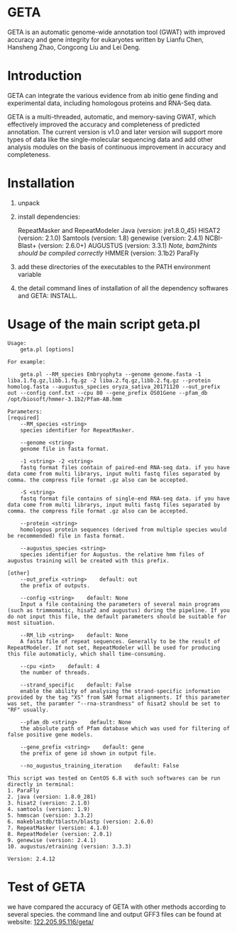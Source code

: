 GETA
============
GETA is an automatic genome-wide annotation tool (GWAT) with improved accuracy and gene integrity for eukaryotes written by Lianfu Chen, Hansheng Zhao, Congcong Liu and Lei Deng.

Introduction
============
GETA can integrate the various evidence from ab initio gene finding and experimental data, including homologous proteins and RNA-Seq data.

GETA is a multi-threaded, automatic, and memory-saving GWAT, which effectively improved the accuracy and completeness of predicted annotation. The current version is v1.0 and later version will support more types of data like the single-molecular sequencing data and add other analysis modules on the basis of continuous improvement in accuracy and completeness.

Installation
============
1. unpack

2. install dependencies:

    RepeatMasker and RepeatModeler
    Java (version: jre1.8.0_45)
    HISAT2 (version: 2.1.0)
    Samtools (version: 1.8)
    genewise (version: 2.4.1)
    NCBI-Blast+ (version: 2.6.0+)
    AUGUSTUS (version: 3.3.1) *Note, bam2hints should be compiled correctly*
    HMMER (version: 3.1b2)
    ParaFly

3. add these directories of the executables to the PATH environment variable

4. the detail command lines of installation of all the dependency softwares and GETA: INSTALL.

Usage of the main script geta.pl
=================
    Usage:
        geta.pl [options]

    For example:

        geta.pl --RM_species Embryophyta --genome genome.fasta -1 liba.1.fq.gz,libb.1.fq.gz -2 liba.2.fq.gz,libb.2.fq.gz --protein homolog.fasta --augustus_species oryza_sativa_20171120 --out_prefix out --config conf.txt --cpu 80 --gene_prefix OS01Gene --pfam_db /opt/biosoft/hmmer-3.1b2/Pfam-AB.hmm

    Parameters:
    [required]
        --RM_species <string>
        species identifier for RepeatMasker.

        --genome <string>
        genome file in fasta format.

        -1 <string> -2 <string>
        fastq format files contain of paired-end RNA-seq data. if you have data come from multi librarys, input multi fastq files separated by comma. the compress file format .gz also can be accepted.

        -S <string>
        fastq format file contains of single-end RNA-seq data. if you have data come from multi librarys, input multi fastq files separated by comma. the compress file format .gz also can be accepted.

        --protein <string>
        homologous protein sequences (derived from multiple species would be recommended) file in fasta format.

        --augustus_species <string>
        species identifier for Augustus. the relative hmm files of augustus training will be created with this prefix.

    [other]
        --out_prefix <string>    default: out
        the prefix of outputs.

        --config <string>    default: None
        Input a file containing the parameters of several main programs (such as trimmomatic, hisat2 and augustus) during the pipeline. If you do not input this file, the default parameters should be suitable for most situation.
    
        --RM_lib <string>    default: None
        A fasta file of repeat sequences. Generally to be the result of RepeatModeler. If not set, RepeatModeler will be used for producing this file automaticly, which shall time-consuming.

        --cpu <int>    default: 4
        the number of threads.

        --strand_specific    default: False
        enable the ability of analysing the strand-specific information provided by the tag "XS" from SAM format alignments. If this parameter was set, the paramter "--rna-strandness" of hisat2 should be set to "RF" usually.

        --pfam_db <string>    default: None
        the absolute path of Pfam database which was used for filtering of false positive gene models.

        --gene_prefix <string>    default: gene
        the prefix of gene id shown in output file.

        --no_augustus_training_iteration    default: False

    This script was tested on CentOS 6.8 with such softwares can be run directly in terminal:
    1. ParaFly
    2. java (version: 1.8.0_281)
    3. hisat2 (version: 2.1.0)
    4. samtools (version: 1.9)
    5. hmmscan (version: 3.3.2)
    6. makeblastdb/tblastn/blastp (version: 2.6.0)
    7. RepeatMasker (version: 4.1.0)
    8. RepeatModeler (version: 2.0.1)
    9. genewise (version: 2.4.1)
    10. augustus/etraining (version: 3.3.3)

    Version: 2.4.12

Test of GETA
============
we have compared the accuracy of GETA with other methods according to several species. the command line and output GFF3 files can be found at website: <a href="http://122.205.95.116/geta/" target="_noblank">122.205.95.116/geta/</a>
